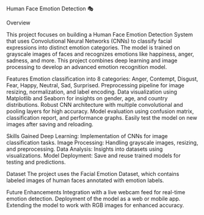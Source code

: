 Human Face Emotion Detection 🎭

Overview

This project focuses on building a Human Face Emotion Detection System that uses Convolutional Neural Networks (CNNs) to classify facial expressions into distinct emotion categories. The model is trained on grayscale images of faces and recognizes emotions like happiness, anger, sadness, and more. This project combines deep learning and image processing to develop an advanced emotion recognition model.

Features
Emotion classification into 8 categories: Anger, Contempt, Disgust, Fear, Happy, Neutral, Sad, Surprised.
Preprocessing pipeline for image resizing, normalization, and label encoding.
Data visualization using Matplotlib and Seaborn for insights on gender, age, and country distributions.
Robust CNN architecture with multiple convolutional and pooling layers for high accuracy.
Model evaluation using confusion matrix, classification report, and performance graphs.
Easily test the model on new images after saving and reloading.

Skills Gained
Deep Learning: Implementation of CNNs for image classification tasks.
Image Processing: Handling grayscale images, resizing, and preprocessing.
Data Analysis: Insights into datasets using visualizations.
Model Deployment: Save and reuse trained models for testing and predictions.

Dataset
The project uses the Facial Emotion Dataset, which contains labeled images of human faces annotated with emotion labels.

Future Enhancements
Integration with a live webcam feed for real-time emotion detection.
Deployment of the model as a web or mobile app.
Extending the model to work with RGB images for enhanced accuracy.
